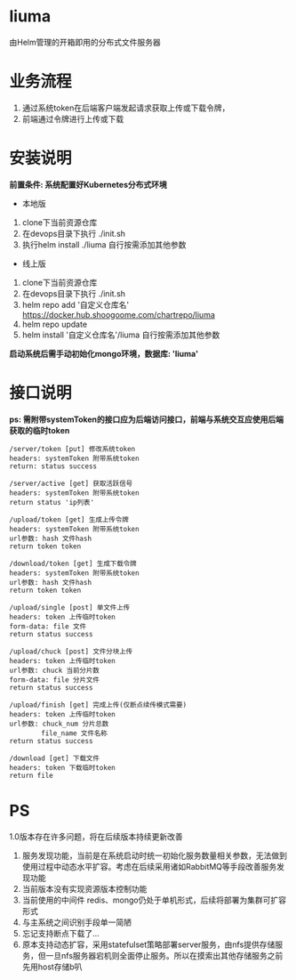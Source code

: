 # liuma
由Helm管理的开箱即用的分布式文件服务器

# 业务流程

1. 通过系统token在后端客户端发起请求获取上传或下载令牌，
2. 前端通过令牌进行上传或下载

# 安装说明

**前置条件: 系统配置好Kubernetes分布式环境**

- 本地版  
1. clone下当前资源仓库
2. 在devops目录下执行 ./init.sh
3. 执行helm install ./liuma 自行按需添加其他参数

- 线上版  
1. clone下当前资源仓库
2. 在devops目录下执行 ./init.sh
3. helm repo add '自定义仓库名' https://docker.hub.shoogoome.com/chartrepo/liuma
2. helm repo update
3. helm install '自定义仓库名'/liuma 自行按需添加其他参数

**启动系统后需手动初始化mongo环境，数据库: 'liuma'**

# 接口说明
**ps: 需附带systemToken的接口应为后端访问接口，前端与系统交互应使用后端获取的临时token**
```
/server/token [put] 修改系统token
headers: systemToken 附带系统token
return: status success
```
```
/server/active [get] 获取活跃信号
headers: systemToken 附带系统token
return status 'ip列表'
```
```
/upload/token [get] 生成上传令牌
headers: systemToken 附带系统token
url参数: hash 文件hash
return token token
```
```
/download/token [get] 生成下载令牌
headers: systemToken 附带系统token
url参数: hash 文件hash
return token token
```
```
/upload/single [post] 单文件上传
headers: token 上传临时token
form-data: file 文件
return status success
```
```
/upload/chuck [post] 文件分块上传
headers: token 上传临时token
url参数: chuck 当前分片数
form-data: file 分片文件
return status success
```
```
/upload/finish [get] 完成上传(仅断点续传模式需要)
headers: token 上传临时token
url参数: chuck_num 分片总数  
        file_name 文件名称
return status success
```
```
/download [get] 下载文件
headers: token 下载临时token
return file
```

# PS
1.0版本存在许多问题，将在后续版本持续更新改善
1. 服务发现功能，当前是在系统启动时统一初始化服务数量相关参数，无法做到使用过程中动态水平扩容。考虑在后续采用诸如RabbitMQ等手段改善服务发现功能
2. 当前版本没有实现资源版本控制功能
3. 当前使用的中间件 redis、mongo仍处于单机形式，后续将部署为集群可扩容形式
4. 与主系统之间识别手段单一简陋
5. 忘记支持断点下载了...
6. 原本支持动态扩容，采用statefulset策略部署server服务，由nfs提供存储服务，但一旦nfs服务器宕机则全面停止服务。所以在摸索出其他存储服务之前先用host存储b叭
